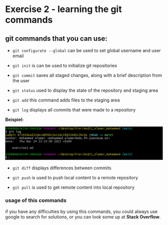 # Exercise 2 - learning the git commands

## git commands that you can use:

- `git configurate --global` can be used to set global username and 
user email

- `git init` is can be used to initialize git repositories

- `git commit` saves all staged changes, along with a brief description from the user

- `git status` used to display the state of the repository and staging area

- `git add` this command adds files to the staging area

- `git log` displays all commits that were made to a repository

**Beispiel:**

![an image](git_log.jpg "Logo Title Text 1")


- `git diff` displays differences between commits

- `git push` is used to push local content to a remote repository

- `git pull` is used to get remote content into local repository

### usage of this commands

if you have any difficulties by using this commands, you could always use google to search for solutions, or you can look some up at **Stack Overflow**.